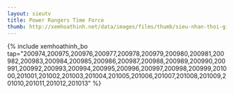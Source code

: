 ```yaml
---
layout: sieutv
title: Power Rangers Time Force
thumb: http://xemhoathinh.net/data/images/films/thumb/sieu-nhan-thoi-gian-power-rangers-time-force-2001.jpg
---
```

{% include xemhoathinh_bo tap="200974,200975,200976,200977,200978,200979,200980,200981,200982,200983,200984,200985,200986,200987,200988,200989,200990,200991,200992,200993,200994,200995,200996,200997,200998,200999,201000,201001,201002,201003,201004,201005,201006,201007,201008,201009,201010,201011,201012,201013" %} 
